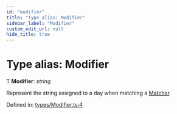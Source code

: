 ```yaml
---
id: "modifier"
title: "Type alias: Modifier"
sidebar_label: "Modifier"
custom_edit_url: null
hide_title: true
---
```


# Type alias: Modifier

Ƭ **Modifier**: *string*

Represent the string assigned to a day when matching a [Matcher](matcher.md).

Defined in: [types/Modifier.ts:4](https://github.com/gpbl/react-day-picker/blob/7a46f8df/packages/react-day-picker/src/types/Modifier.ts#L4)
